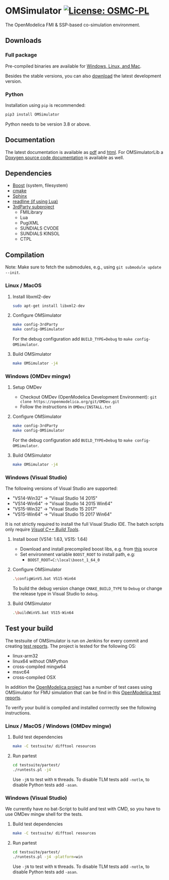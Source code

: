# OMSimulator [![License: OSMC-PL](https://img.shields.io/badge/license-OSMC--PL-lightgrey.svg)](OSMC-License.txt)

The OpenModelica FMI & SSP-based co-simulation environment.

## Downloads

### Full package

Pre-compiled binaries are available for [Windows, Linux, and Mac](https://build.openmodelica.org/omsimulator/).

Besides the stable versions, you can also [download](https://test.openmodelica.org/jenkins/job/OMSimulator/job/master/lastSuccessfulBuild/artifact/) the latest development version.

### Python

Installation using `pip` is recommended:

```bash
pip3 install OMSimulator
```
Python needs to be version 3.8 or above.

## Documentation

The latest documentation is available as [pdf](https://openmodelica.org/doc/OMSimulator/master/OMSimulator.pdf) and [html](https://openmodelica.org/doc/OMSimulator/master/html/).
For OMSimulatorLib a [Doxygen source code documentation](https://openmodelica.org/doc/OMSimulator/master/OMSimulatorLib/) is available as well.

## Dependencies

- [Boost](http://www.boost.org/) (system, filesystem)
- [cmake](http://www.cmake.org)
- [Sphinx](http://www.sphinx-doc.org/en/stable/)
- [readline (if using Lua)](http://git.savannah.gnu.org/cgit/readline.git)
- [3rdParty subproject](https://github.com/OpenModelica/OMSimulator-3rdParty)
  - FMILibrary
  - Lua
  - PugiXML
  - SUNDIALS CVODE
  - SUNDIALS KINSOL
  - CTPL

## Compilation

Note: Make sure to fetch the submodules, e.g., using `git submodule update --init`.

### Linux / MacOS

1. Install libxml2-dev

   ```bash
   sudo apt-get install libxml2-dev
   ```

1. Configure OMSimulator

   ```bash
   make config-3rdParty
   make config-OMSimulator
   ```

   For the debug configuration add `BUILD_TYPE=Debug` to `make config-OMSimulator`.

1. Build OMSimulator

   ```bash
   make OMSimulator -j4
   ```

### Windows (OMDev mingw)

1. Setup OMDev

   - Checkout OMDev (OpenModelica Development Environment): `git clone https://openmodelica.org/git/OMDev.git`
   - Follow the instructions in `OMDev/INSTALL.txt`

1. Configure OMSimulator

   ```bash
   make config-3rdParty
   make config-OMSimulator
   ```

   For the debug configuration add `BUILD_TYPE=Debug` to `make config-OMSimulator`.

1. Build OMSimulator

   ```bash
   make OMSimulator -j4
   ```

### Windows (Visual Studio)

The following versions of Visual Studio are supported:

- "VS14-Win32" -> "Visual Studio 14 2015"
- "VS14-Win64" -> "Visual Studio 14 2015 Win64"
- "VS15-Win32" -> "Visual Studio 15 2017"
- "VS15-Win64" -> "Visual Studio 15 2017 Win64"

It is not strictly required to install the full Visual Studio IDE. The batch scripts only require *[Visual C++ Build Tools](http://landinghub.visualstudio.com/visual-cpp-build-tools)*.

1. Install boost (VS14: 1.63, VS15: 1.64)

   - Download and install precompiled boost libs, e.g. from [this](https://sourceforge.net/projects/boost/files/boost-binaries/) source
   - Set environment variable `BOOST_ROOT` to install path, e.g:
     - `BOOST_ROOT=C:\local\boost_1_64_0`

1. Configure OMSimulator

   ```bash
   .\configWinVS.bat VS15-Win64
   ```

   To build the debug version change `CMAKE_BUILD_TYPE` to `Debug` or change the release type in Visual Studio to `debug`.

1. Build OMSimulator

   ```bash
   .\buildWinVS.bat VS15-Win64
   ```

## Test your build

The testsuite of OMSimulator is run on Jenkins for every commit and creating
[test reports](https://test.openmodelica.org/jenkins/job/OMSimulator/job/master/lastSuccessfulBuild/testReport/).
The project is tested for the following OS:
   - linux-arm32
   - linux64 without OMPython
   - cross-compiled mingw64
   - msvc64
   - cross-compiled OSX

In addition the [OpenModelica project](https://github.com/OpenModelica/OpenModelica) has a number of test cases using OMSimulator for FMU simulation that can be find in this [OpenModelica test reports](https://test.openmodelica.org/jenkins/job/OpenModelica/job/master/lastSuccessfulBuild/testReport/).

To verify your build is compiled and installed corrrectly see the following instructions.

### Linux / MacOS / Windows (OMDev mingw)

1. Build test dependencies
   ```bash
   make -C testsuite/ difftool resources
   ```

2. Run partest

   ```bash
   cd testsuite/partest/
   ./runtests.pl -j4
   ```
   Use `-jN` to test with `N` threads.
   To disable TLM tests add `-notlm`, to disable Python tests add `-asan`.

### Windows (Visual Studio)

We currently have no bat-Script to build and test with CMD, so you have to use OMDev mingw shell for the tests.

1. Build test dependencies
   ```bash
   make -C testsuite/ difftool resources
   ```

2. Run partest

   ```bash
   cd testsuite/partest/
   ./runtests.pl -j4 -platform=win
   ```
   Use `-jN` to test with `N` threads.
   To disable TLM tests add `-notlm`, to disable Python tests add `-asan`.